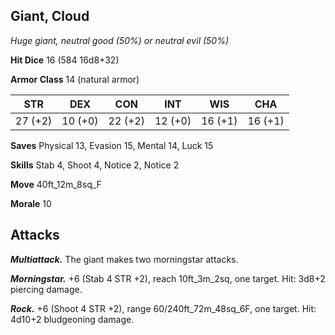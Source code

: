 ## Giant, Cloud

*Huge giant, neutral good (50%) or neutral evil (50%)*

**Hit Dice** 16 (584 16d8+32)

**Armor Class** 14 (natural armor)

| STR     | DEX     | CON     | INT     | WIS     | CHA     |
|---------|---------|---------|---------|---------|---------|
| 27 (+2) | 10 (+0) | 22 (+2) | 12 (+0) | 16 (+1) | 16 (+1) |

**Saves** Physical 13, Evasion 15, Mental 14, Luck 15

**Skills** Stab 4, Shoot 4, Notice 2, Notice 2

**Move** 40ft_12m_8sq_F

**Morale** 10

## Attacks

***Multiattack.*** The giant makes two morningstar attacks.

***Morningstar.*** +6 (Stab 4 STR +2), reach 10ft_3m_2sq, one target. Hit: 3d8+2 piercing damage.

***Rock.*** +6 (Shoot 4 STR +2), range 60/240ft_72m_48sq_6F, one target. Hit: 4d10+2 bludgeoning damage.

